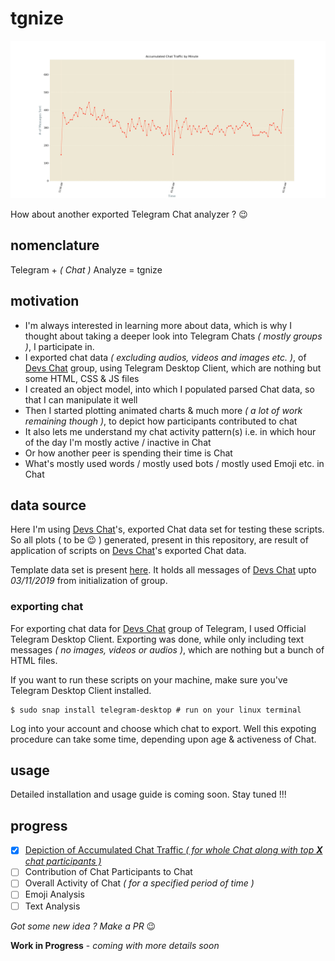 # tgnize

![accumulatedChatTrafficByMinuteOfDevsChatGroupTelegram](./plots/accumulatedChatTrafficByMinute.gif)

How about another exported Telegram Chat analyzer ? :wink:

## nomenclature
Telegram + _( Chat )_ Analyze = tgnize

## motivation
- I'm always interested in learning more about data, which is why I thought about taking a deeper look into Telegram Chats _( mostly groups )_, I participate in.
- I exported chat data _( excluding audios, videos and images etc. )_, of [Devs Chat](https://t.me/joinchat/BkBvqUQUj4VKPmFSSNPQSw) group, using Telegram Desktop Client, which are nothing but some HTML, CSS & JS files
- I created an object model, into which I populated parsed Chat data, so that I can manipulate it well
- Then I started plotting animated charts & much more _( a lot of work remaining though )_, to depict how participants contributed to chat
- It also lets me understand my chat activity pattern(s) i.e. in which hour of the day I'm mostly active / inactive in Chat
- Or how another peer is spending their time is Chat
- What's mostly used words / mostly used bots / mostly used Emoji etc. in Chat

## data source
Here I'm using [Devs Chat](https://t.me/joinchat/BkBvqUQUj4VKPmFSSNPQSw)'s, exported Chat data set for testing these scripts. So all plots ( to be :wink: ) generated, present in this repository, are result of application of scripts on [Devs Chat](https://t.me/joinchat/BkBvqUQUj4VKPmFSSNPQSw)'s exported Chat data.

Template data set is present [here](./data). It holds all messages of [Devs Chat](https://t.me/joinchat/BkBvqUQUj4VKPmFSSNPQSw) upto _03/11/2019_ from initialization of group.

### exporting chat
For exporting chat data for [Devs Chat](https://t.me/joinchat/BkBvqUQUj4VKPmFSSNPQSw) group of Telegram, I used Official Telegram Desktop Client. Exporting was done, while only including text messages _( no images, videos or audios )_, which are nothing but a bunch of HTML files.

If you want to run these scripts on your machine, make sure you've Telegram Desktop Client installed.

```shell script
$ sudo snap install telegram-desktop # run on your linux terminal
```
Log into your account and choose which chat to export. Well this expoting procedure can take some time, depending upon age & activeness of Chat.

## usage
Detailed installation and usage guide is coming soon. Stay tuned !!!

## progress
- [x] [Depiction of Accumulated Chat Traffic _( for whole Chat along with top **X** chat participants )_](./docs/minuteBasedAccumulatedTraffic.md)
- [ ] Contribution of Chat Participants to Chat
- [ ] Overall Activity of Chat _( for a specified period of time )_
- [ ] Emoji Analysis
- [ ] Text Analysis

_Got some new idea ? Make a PR_ :wink:

**Work in Progress** - _coming with more details soon_
